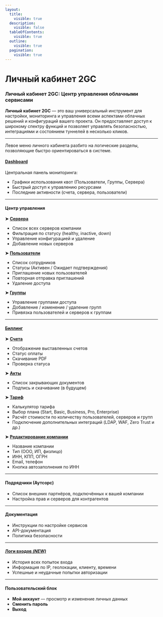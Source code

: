 ```yaml
---
layout:
  title:
    visible: true
  description:
    visible: false
  tableOfContents:
    visible: true
  outline:
    visible: true
  pagination:
    visible: true
---
```


# Личный кабинет 2GC

### Личный кабинет 2GC: Центр управления облачными сервисами

**Личный кабинет 2GC** — это ваш универсальный инструмент для настройки, мониторинга и управления всеми аспектами облачных решений и конфигураций вашего проекта. Он предоставляет доступ к широкому спектру функций и позволяет управлять безопасностью, интеграциями и состоянием туннелей в несколько кликов.

***

Левое меню личного кабинета разбито на логические разделы, позволяющие быстро ориентироваться в системе.

#### [**Dashboard**](registraciya-servera/)

Центральная панель мониторинга:

* Графики использования квот (Пользователи, Группы, Сервера)
* Быстрый доступ к управлению ресурсами
* Последние активности (счета, сервера, пользователи)

***

#### **Центр управления**

**➤** [**Сервера**](registraciya-servera/servera.md)

* Список всех серверов компании
* Фильтрация по статусу (healthy, inactive, down)
* Управление конфигурацией и удаление
* Добавление новых серверов

**➤** [**Пользователи**](registraciya-servera/polzovateli.md)

* Список сотрудников
* Статусы (Активен / Ожидает подтверждения)
* Приглашение новых пользователей
* Повторная отправка приглашений
* Удаление доступа

**➤** [**Группы**](registraciya-servera/gruppy.md)

* Управление группами доступа
* Добавление / изменение / удаление групп
* Привязка пользователей и серверов к группам

***

#### [**Биллинг**](billing/)

**➤** [**Счета**](billing/scheta.md)

* Отображение выставленных счетов
* Статус оплаты
* Скачивание PDF
* Проверка статуса

**➤** [**Акты**](billing/akty.md)

* Список закрывающих документов
* Подпись и скачивание (в будущем)

**➤** [**Тариф**](billing/tarify-i-raschyot-stoimosti.md)

* Калькулятор тарифа
* Выбор плана (Start, Basic, Business, Pro, Enterprise)
* Расчёт стоимости по количеству пользователей, серверов и групп
* Подключение дополнительных интеграций (LDAP, WAF, Zero Trust и др.)

**➤** [**Редактирование компании**](billing/rekvizity-kompanii.md)

* Название компании
* Тип (ООО, ИП, физлицо)
* ИНН, КПП, ОГРН
* Email, телефон
* Кнопка автозаполнения по ИНН

***

#### **Подрядчики (Аутсорс)**

* Список внешних партнёров, подключённых к вашей компании
* Настройка прав и серверов для контрагентов

***

#### **Документация**

* Инструкции по настройке сервисов
* API-документация
* Политика безопасности

***

#### [**Логи входов** _(NEW)_](logi-vkhodov.md)

* История всех попыток входа
* Информация по IP, геолокации, клиенту, времени
* Успешные и неудачные попытки авторизации

***

#### **Пользовательский блок**

* **Мой аккаунт** — просмотр и изменение личных данных
* **Сменить пароль**
* **Выход**

####

